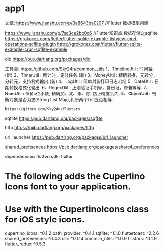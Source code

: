 # app1

文章: https://www.jianshu.com/p/3a8643ba0207 //Flutter 数据模型创建

https://www.jianshu.com/p/7ac3ce2bc0c6          //Flutter知识点:数据存储之sqflite
https://grokonez.com/flutter/flutter-sqlite-example-listview-crud-operations-sqflite-plugin
https://grokonez.com/flutter/flutter-sqlite-example-crud-sqflite-example

dio  https://pub.dartlang.org/packages/dio

工具类:
    https://github.com/Sky24n/common_utils
    1、TimelineUtil : 时间轴.(新)
2、TimerUtil : 倒计时，定时任务.(新)
3、MoneyUtil : 精确转换，元转分，分转元，支持格式输出.(新)
4、LogUtil : 简单封装打印日志.(新)
5、DateUtil : 日期转换格式化输出.
6、RegexUtil : 正则验证手机号，身份证，邮箱等等.
7、NumUtil : 保留x位小数, 精确加、减、乘、除, 防止精度丢失.
8、ObjectUtil : 判断对象是否为空(String List Map),判断两个List是否相等.


    https://github.com/Sky24n/flustars


sqflite https://pub.dartlang.org/packages/sqflite

http https://pub.dartlang.org/packages/http


url_launcher https://pub.dartlang.org/packages/url_launcher

shared_preferences https://pub.dartlang.org/packages/shared_preferences

dependencies:
  flutter:
    sdk: flutter

  # The following adds the Cupertino Icons font to your application.
  # Use with the CupertinoIcons class for iOS style icons.
  cupertino_icons: ^0.1.2
  path_provider: ^0.4.1
  sqflite: ^1.1.0
  fluttertoast: ^2.2.6
  shared_preferences: ^0.4.3
  dio: ^1.0.14
  common_utils: ^1.0.9
  flustars: ^0.1.9
  flutter_redux: ^0.5.3
